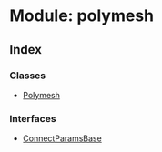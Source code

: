 # Module: polymesh

## Index

### Classes

* [Polymesh](../classes/polymesh.polymesh-1.md)

### Interfaces

* [ConnectParamsBase](../interfaces/polymesh.connectparamsbase.md)
